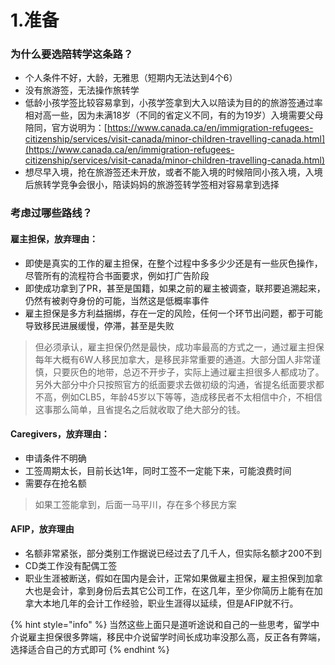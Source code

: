 # 1.准备

### 为什么要选陪转学这条路？

* 个人条件不好，大龄，无雅思（短期内无法达到4个6）
* 没有旅游签，无法操作旅转学
* 低龄小孩学签比较容易拿到，小孩学签拿到大入以陪读为目的的旅游签通过率相对高一些，因为未满18岁（不同的省定义不同，有的为19岁）入境需要父母陪同，官方说明为：[https://www.canada.ca/en/immigration-refugees-citizenship/services/visit-canada/minor-children-travelling-canada.html](https://www.canada.ca/en/immigration-refugees-citizenship/services/visit-canada/minor-children-travelling-canada.html)
* 想尽早入境，抢在旅游签还未开放，或者不能入境的时候陪同小孩入境，入境后旅转学竞争会很小，陪读妈妈的旅游签转学签相对容易拿到选择

### 考虑过哪些路线？

#### 雇主担保，放弃理由：

* 即使是真实的工作的雇主担保，在整个过程中多多少少还是有一些灰色操作，尽管所有的流程符合书面要求，例如打广告阶段
* 即使成功拿到了PR，甚至是国籍，如果之前的雇主被调查，联邦要追溯起来，仍然有被剥夺身份的可能，当然这是低概率事件
* 雇主担保是多方利益捆绑，存在一定的风险，任何一个环节出问题，都于可能导致移民进展缓慢，停滞，甚至是失败

> 但必须承认，雇主担保仍然是最快，成功率最高的方式之一，通过雇主担保每年大概有6W人移民加拿大，是移民非常重要的通道。大部分国人非常谨慎，只要灰色的地带，总迈不开步子，实际上通过雇主担很多人都成功了。另外大部分中介只按照官方的纸面要求去做初级的沟通，省提名纸面要求都不高，例如CLB5，年龄45岁以下等等，造成移民者不太相信中介，不相信这事那么简单，且省提名之后就收取了绝大部分的钱。

#### Caregivers，放弃理由：

* 申请条件不明确
* 工签周期太长，目前长达1年，同时工签不一定能下来，可能浪费时间
* 需要存在抢名额

> 如果工签能拿到，后面一马平川，存在多个移民方案

#### AFIP，放弃理由

* 名额非常紧张，部分类别工作据说已经过去了几千人，但实际名额才200不到
* CD类工作没有配偶工签
* 职业生涯被断送，假如在国内是会计，正常如果做雇主担保，雇主担保到加拿大也是会计，拿到身份后去其它公司工作，在这几年，至少你简历上能有在加拿大本地几年的会计工作经验，职业生涯得以延续，但是AFIP就不行。

{% hint style="info" %}
当然这些上面只是道听途说和自己的一些思考，留学中介说雇主担保很多弊端，移民中介说留学时间长成功率没那么高，反正各有弊端，选择适合自己的方式即可
{% endhint %}



